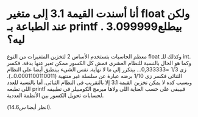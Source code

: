 أنا أسندت القيمة 3.1 إلى متغير float ولكن عند الطباعة بـ printf بيطلع3.099999 . ليه؟
===================
معظم الحاسبات بتستخدم الأساس 2 لتخزين المتغيرات من النوع float وكذلك للـ int. وكما هو الحال بالنسبة للنظام العشرى فمش كل الكسور ممكن تعبر عنها بدقة.
فكسر زى 1/3 =0,333333... بيتكرر إلى ما لا نهاية. نفس الشىء بينطبق أيضا على النظام الثنائى فكسر زى 1/10 برضه عبارة عن سلسلة غير منتهية (0.0001100110011..). 
وبسبب كده لا يمكن تخزين القيمة 3.1 إلا بالتقريب فى النظام الثنائى. أما بالنسبة للعدد اللى تطبعه printf فبيبقى على حسب العناية اللى ولاها مبرمج الكومبيلر في تطبيقه لحسابات تحويل الكسور بين الأنظمة العددية.

(انظر أيضا $س 14.6$).
